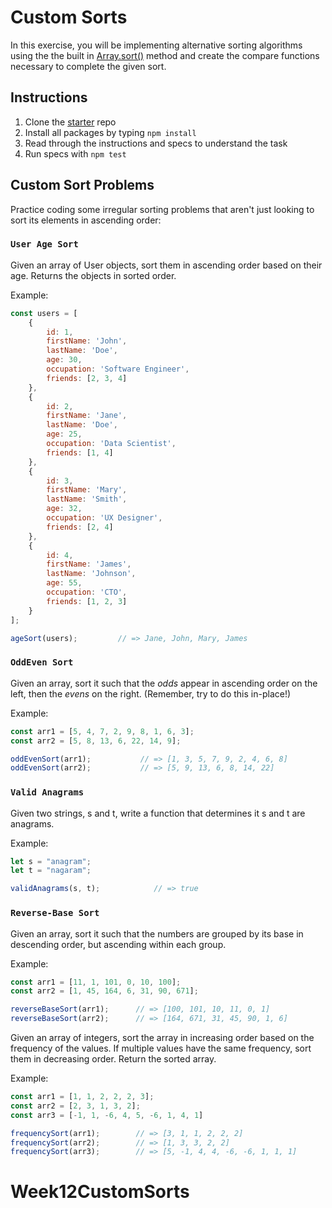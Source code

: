 # Custom Sorts

In this exercise, you will be implementing alternative sorting algorithms
using the the built in [Array.sort()] method and create the compare
functions necessary to complete the given sort.

## Instructions

1. Clone the [starter] repo
2. Install all packages by typing `npm install`
3. Read through the instructions and specs to understand the task
4. Run specs with `npm test`

## Custom Sort Problems

Practice coding some irregular sorting problems that aren't just looking
to sort its elements in ascending order:

### `User Age Sort`

Given an array of User objects, sort them in ascending order based on their
age. Returns the objects in sorted order.

Example:

```js
const users = [
    {
        id: 1,
        firstName: 'John',
        lastName: 'Doe',
        age: 30,
        occupation: 'Software Engineer',
        friends: [2, 3, 4]
    },
    {
        id: 2,
        firstName: 'Jane',
        lastName: 'Doe',
        age: 25,
        occupation: 'Data Scientist',
        friends: [1, 4]
    },
    {
        id: 3,
        firstName: 'Mary',
        lastName: 'Smith',
        age: 32,
        occupation: 'UX Designer',
        friends: [2, 4]
    },
    {
        id: 4,
        firstName: 'James',
        lastName: 'Johnson',
        age: 55,
        occupation: 'CTO',
        friends: [1, 2, 3]
    }
];

ageSort(users);         // => Jane, John, Mary, James
```

### `OddEven Sort`

Given an array, sort it such that the *odds* appear in ascending order on the
left, then the *evens* on the right. (Remember, try to do this in-place!)

Example:

```js
const arr1 = [5, 4, 7, 2, 9, 8, 1, 6, 3];
const arr2 = [5, 8, 13, 6, 22, 14, 9];

oddEvenSort(arr1);           // => [1, 3, 5, 7, 9, 2, 4, 6, 8]
oddEvenSort(arr2);           // => [5, 9, 13, 6, 8, 14, 22]
```

### `Valid Anagrams`

Given two strings, s and t, write a function that determines it s and t are
anagrams.

Example:

```js
let s = "anagram";
let t = "nagaram";

validAnagrams(s, t);            // => true
```

### `Reverse-Base Sort`

Given an array, sort it such that the numbers are grouped by its base in
descending order, but ascending within each group.

Example:

```js
const arr1 = [11, 1, 101, 0, 10, 100];
const arr2 = [1, 45, 164, 6, 31, 90, 671];

reverseBaseSort(arr1);      // => [100, 101, 10, 11, 0, 1]
reverseBaseSort(arr2);      // => [164, 671, 31, 45, 90, 1, 6]
```

Given an array of integers, sort the array in increasing order based on the
frequency of the values. If multiple values have the same frequency, sort
them in decreasing order. Return the sorted array.

Example:

```js
const arr1 = [1, 1, 2, 2, 2, 3];
const arr2 = [2, 3, 1, 3, 2];
const arr3 = [-1, 1, -6, 4, 5, -6, 1, 4, 1]

frequencySort(arr1);        // => [3, 1, 1, 2, 2, 2]
frequencySort(arr2);        // => [1, 3, 3, 2, 2]
frequencySort(arr3);        // => [5, -1, 4, 4, -6, -6, 1, 1, 1]
```



[starter]: https://github.com/appacademy/practice-for-week-06-custom-sorts-long-practice
[Array.sort()]: https://developer.mozilla.org/en-US/docs/Web/JavaScript/Reference/Global_Objects/Array/sort
# Week12CustomSorts
